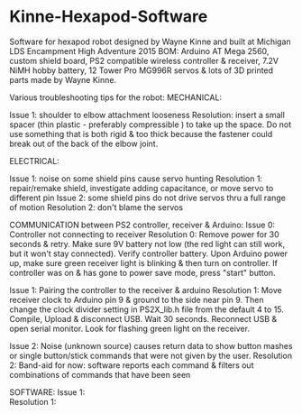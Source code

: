 # Kinne-Hexapod-Software
Software for hexapod robot designed by Wayne Kinne and built at Michigan LDS Encampment High Adventure 2015
BOM: Arduino AT Mega 2560, custom shield board, PS2 compatible wireless controller & receiver, 7.2V NiMH hobby battery, 12 Tower Pro MG996R servos & lots of 3D printed parts made by Wayne Kinne. 

Various troubleshooting tips for the robot:
MECHANICAL:

  Issue 1: shoulder to elbow attachment looseness
    Resolution: insert a small spacer (thin plastic - preferably compressible ) to take up the space. Do not use something         that is both rigid & too thick because the fastener could break out of the back of the elbow joint.

ELECTRICAL: 

  Issue 1: noise on some shield pins cause servo hunting
  Resolution 1: repair/remake shield, investigate adding capacitance, or move servo to different pin
  Issue 2: some shield pins do not drive servos thru a full range of motion
  Resolution 2: don't blame the servos

COMMUNICATION between PS2 controller, receiver & Arduino:
  Issue 0: Controller not connecting to receiver
  Resolution 0: Remove power for 30 seconds & retry. Make sure 9V battery not low (the red light can still work, but it won't stay connected). Verify controller battery. Upon Arduino power up, make sure green receiver light is blinking & then turn on controller. If controller was on & has gone to power save mode, press "start" button. 
  
  Issue 1: Pairing the controller to the receiver & arduino
  Resolution 1: Move receiver clock to Arduino pin 9 & ground to the side near pin 9. Then change the clock divider setting in PS2X_lib.h file from the default 4 to 15. Compile, Upload & disconnect USB. Wait 30 seconds. Reconnect USB & open serial monitor. Look for flashing green light on the receiver. 

  Issue 2: Noise (unknown source) causes return data to show button mashes or single button/stick commands that were not given by the user.
  Resolution 2: Band-aid for now: software reports each command & filters out combinations of commands that have been seen 

SOFTWARE: 
  Issue 1:  
  Resolution 1: 








